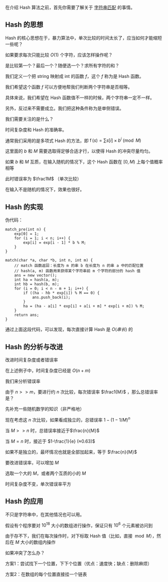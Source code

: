 在介绍 Hash 算法之前，首先你需要了解关于 [字符串匹配](/string/match) 的事情。

## Hash 的思想

Hash 的核心思想在于，暴力算法中，单次比较的时间太长了，应当如何才能缩短一些呢？

如果要求每次只能比较 $O(1)$ 个字符，应该怎样操作呢？

是比较第一个？最后一个？随便选一个？求所有字符的和？

我们定义一个把 string 映射成 int 的函数 $f$，这个 $f$ 称为是 Hash 函数。

我们希望这个函数 $f$ 可以方便地帮我们判断两个字符串是否相等。

具体来说，我们希望在 Hash 函数值不一样的时候，两个字符串一定不一样。

另外，反过来不需要成立。我们把这种条件称为是单侧错误。

我们需要关注的是什么？

时间复杂度和 Hash 的准确率。

通常我们采用的是多项式 Hash 的方法，即 $\operatorname{f}(s) = \sum s[i] \times b^i \pmod M$

这里面的 $b$ 和 $M$ 需要选取得足够合适才行，以使得 Hash 的冲突尽量均匀。

如果 $b$ 和 $M$ 互质，在输入随机的情况下，这个 Hash 函数在 $[0,M)$ 上每个值概率相等

此时错误率为 $\frac1M$ （单次比较）

在输入不是随机的情况下，效果也很好。

## Hash 的实现

伪代码：

```
match_pre(int n) {
    exp[0] = 1;
    for (i = 1; i < n; i++) {
        exp[i] = exp[i - 1] * b % M;
    }
}

match(char *a, char *b, int n, int m) {
    // match 函数返回：长度为 m 的串 b 在长度为 n 的串 a 中的匹配位置
    // hash(a, m) 函数用来获得某个字符串前 m 个字符的部分的 hash 值
    ans = new vector();
    int ha = hash(a, m);
    int hb = hash(b, m);
    for (i = 0; i < n - m + 1; i++) {
        if ((ha - hb * exp[i]) % M == 0) {
            ans.push_back(i);
        }
        ha = (ha - a[i] * exp[i] + a[i + m] * exp[i + m]) % M;
    }
    return ans;
}
```

通过上面这段代码，可以发现，每次直接计算 Hash 是 $O(串长)$ 的

## Hash 的分析与改进

改进时间复杂度或者错误率

在上述例子中，时间复杂度已经是 $O(n+m)$

我们来分析错误率

由于 $n >> m$，要进行约 $n$ 次比较，每次错误率 $\frac1{M}$ ，那么总错误率是？

先补充一些随机数学的知识（非严格地）

现在考虑这 $n$ 次比较，如果看成独立的，总错误率 $1-(1-1/M)^n$

当 $M >> n$ 时，总错误率接近于$\frac{n}{M}$

当 $M = n$ 时，接近于 $1-\frac{1}{e} (≈0.63)$

如果不是独立的，最坏情况也就是全部加起来，等于 $\frac{n}{M}$

要改进错误率，可以增加 $M$

选取一个大的 $M$，或者两个互质的小的 $M$

时间复杂度不变，单次错误率平方

## Hash 的应用

不只是字符串中，在其他情况也可以用。

假设有个程序要对 $10^{18}$ 大小的数组进行操作，保证只有 $10^6$ 个元素被访问到

由于存不下，我们在每次操作时，对下标取 Hash 值（比如，直接 $\bmod M$），然后在 $M$ 大小的数组内操作

如果冲突了怎么办？

方案1：尝试找下一个位置，下下个位置（优点：速度快；缺点：删除麻烦）

方案2：在数组的每个位置直接挂一个链表
